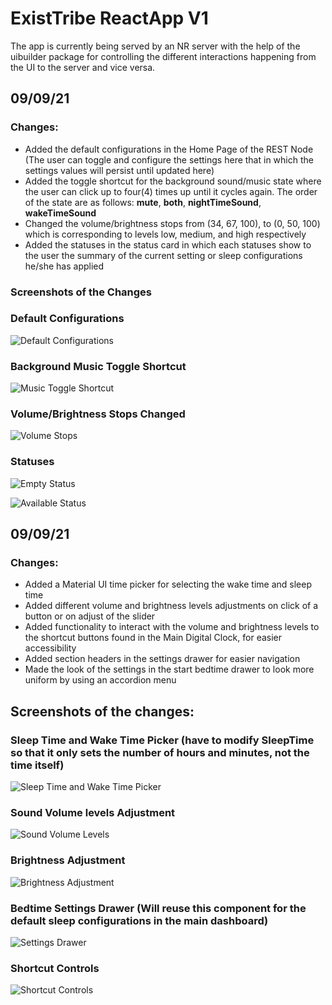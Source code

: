 # ExistTribe ReactApp V1
	
The app is currently being served by an NR server with the help of the uibuilder package for controlling the different interactions happening from the UI to the server and vice versa.


## 09/09/21 
### Changes:
- Added the default configurations in the Home Page of the REST Node (The user can toggle and configure the settings here that in which the settings values will persist until updated here)
- Added the toggle shortcut for the background sound/music state where the user can click up to four(4) times up until it cycles again. The order of the state are as follows: **mute**, **both**, **nightTimeSound**, **wakeTimeSound**
- Changed the volume/brightness stops from (34, 67, 100), to (0, 50, 100) which is corresponding to levels low, medium, and high respectively
- Added the statuses in the status card in which each statuses show to the user the summary of the current setting or sleep configurations he/she has applied

### Screenshots of the Changes

### Default Configurations
![Default Configurations](./screenshots/09-10-21/DefaultConfigurations.png)
<br />

### Background Music Toggle Shortcut
![Music Toggle Shortcut](./screenshots/09-10-21/MusicToggleShortcut.png)
<br />

### Volume/Brightness Stops Changed
![Volume Stops](./screenshots/09-10-21/VolumeStops.png)
<br />

### Statuses
![Empty Status](./screenshots/09-10-21/EmptyStatus.png)
<br />

![Available Status](./screenshots/09-10-21/AvailableStatus.png)
<br />

## 09/09/21
### Changes:
- Added a Material UI time picker for selecting the wake time and sleep time
- Added different volume and brightness levels adjustments on click of a button or on adjust of the slider
- Added functionality to interact with the volume and brightness levels to the shortcut buttons found in the Main Digital Clock, for easier accessibility
- Added section headers in the settings drawer for easier navigation
- Made the look of the settings in the start bedtime drawer to look more uniform by using an accordion menu

## Screenshots of the changes:

### Sleep Time and Wake Time Picker (have to modify SleepTime so that it only sets the number of hours and minutes, not the time itself)
![Sleep Time and Wake Time Picker](./screenshots/09-09-21/TimePicker.png)
<br />

### Sound Volume levels Adjustment
![Sound Volume Levels](./screenshots/09-09-21/SoundVolumeLevels.png)
<br />

###  Brightness Adjustment
![Brightness Adjustment](./screenshots/09-09-21/BrightnessAdjustment.png)
<br />

###  Bedtime Settings Drawer (Will reuse this component for the default sleep configurations in the main dashboard)
![Settings Drawer](./screenshots/09-09-21/SettingsDrawer.png)
<br />

###  Shortcut Controls
![Shortcut Controls](./screenshots/09-09-21/ShortcutControls.png)
<br />

